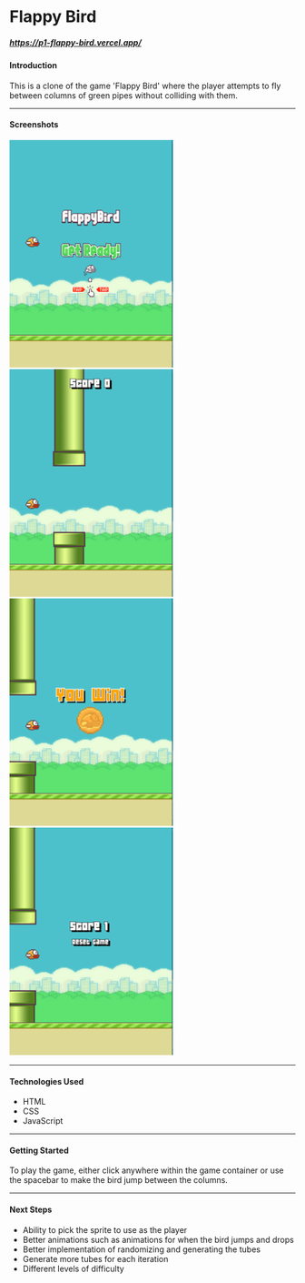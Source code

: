 # Flappy Bird

##### https://p1-flappy-bird.vercel.app/

#### Introduction

This is a clone of the game 'Flappy Bird' where the player attempts to fly between columns of green pipes without colliding with them.

---

#### Screenshots

<img src='./assets/screenshots/game_screenshots1.png' height='400px'>
<img src='./assets/screenshots/game_screenshots2.png' height='400px'>
<br>
<img src='./assets/screenshots/game_screenshots3.png' height='400px'>
<img src='./assets/screenshots/game_screenshots4.png' height='400px'>

---

#### Technologies Used

- HTML
- CSS
- JavaScript

---

#### Getting Started

To play the game, either click anywhere within the game container or use the spacebar to make the bird jump between the columns.

---

#### Next Steps

- Ability to pick the sprite to use as the player
- Better animations such as animations for when the bird jumps and drops
- Better implementation of randomizing and generating the tubes
- Generate more tubes for each iteration
- Different levels of difficulty
